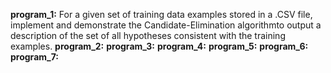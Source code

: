 **program_1:** For a given set of training data examples stored in a .CSV file, implement and demonstrate the 
Candidate-Elimination algorithmto output a description of the set of all hypotheses consistent 
with the training examples. 
**program_2:** 
**program_3:**
**program_4:**
**program_5:**
**program_6:**
**program_7:**
